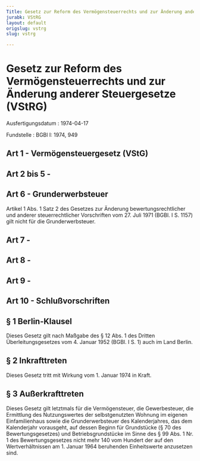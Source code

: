 ```yaml
---
Title: Gesetz zur Reform des Vermögensteuerrechts und zur Änderung anderer Steuergesetze
jurabk: VStRG
layout: default
origslug: vstrg
slug: vstrg

---
```


# Gesetz zur Reform des Vermögensteuerrechts und zur Änderung anderer Steuergesetze (VStRG)

Ausfertigungsdatum
:   1974-04-17

Fundstelle
:   BGBl I: 1974, 949



## Art 1 - Vermögensteuergesetz (VStG)



## Art 2 bis 5 - 



## Art 6 - Grunderwerbsteuer

Artikel 1 Abs. 1 Satz 2 des Gesetzes zur Änderung bewertungsrechtlicher und anderer steuerrechtlicher Vorschriften vom 27. Juli 1971 (BGBl. I S. 1157) gilt nicht für die Grunderwerbsteuer.


## Art 7 - 



## Art 8 - 



## Art 9 - 



## Art 10 - Schlußvorschriften



## § 1 Berlin-Klausel

Dieses Gesetz gilt nach Maßgabe des § 12 Abs. 1 des Dritten Überleitungsgesetzes vom 4. Januar 1952 (BGBl. I S. 1) auch im Land Berlin.


## § 2 Inkrafttreten

Dieses Gesetz tritt mit Wirkung vom 1. Januar 1974 in Kraft.


## § 3 Außerkrafttreten

Dieses Gesetz gilt letztmals für die Vermögensteuer, die Gewerbesteuer, die Ermittlung des Nutzungswertes der selbstgenutzten Wohnung im eigenen Einfamilienhaus sowie die Grunderwerbsteuer des Kalenderjahres, das dem Kalenderjahr vorausgeht, auf dessen Beginn für Grundstücke (§ 70 des Bewertungsgesetzes) und Betriebsgrundstücke im Sinne des § 99 Abs. 1 Nr. 1 des Bewertungsgesetzes nicht mehr 140 vom Hundert der auf den Wertverhältnissen am 1. Januar 1964 beruhenden Einheitswerte anzusetzen sind.

